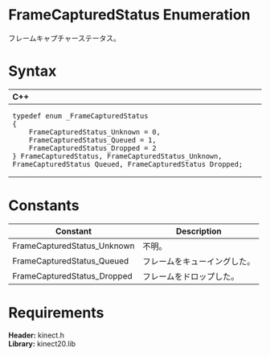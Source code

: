 FrameCapturedStatus Enumeration  
===============================  

フレームキャプチャーステータス。 <span id="syntaxSection"></span>

Syntax  
======  

<table>
<colgroup>
<col width="100%" />
</colgroup>
<thead>
<tr class="header">
<th align="left">C++</th>
</tr>
</thead>
<tbody>
<tr class="odd">
<td align="left"><pre><code>typedef enum _FrameCapturedStatus  
{  
    FrameCapturedStatus_Unknown = 0,  
    FrameCapturedStatus_Queued = 1,  
    FrameCapturedStatus_Dropped = 2  
} FrameCapturedStatus, FrameCapturedStatus_Unknown, FrameCapturedStatus_Queued, FrameCapturedStatus_Dropped;</code></pre></td>
</tr>
</tbody>
</table>

<span id="ID4E6"></span>

Constants  
=========  

| Constant                     | Description                      |
|------------------------------|----------------------------------|
| FrameCapturedStatus\_Unknown | 不明。   |
| FrameCapturedStatus\_Queued  | フレームをキューイングした。 |
| FrameCapturedStatus\_Dropped | フレームをドロップした。           |

<span id="requirements"></span>

Requirements  
============  

**Header:** kinect.h  
**Library:** kinect20.lib  



<!--Please do not edit the data in the comment block below.-->
<!--
TOCTitle : FrameCapturedStatus Enumeration
RLTitle : FrameCapturedStatus Enumeration
KeywordK : FrameCapturedStatus enumeration
HelpPriority : 2
KeywordF : FrameCapturedStatus
KeywordF : Microsoft.Kinect.kinect.FrameCapturedStatus
KeywordA : T:Microsoft.Kinect.kinect.FrameCapturedStatus
AssetID : T:Microsoft.Kinect.kinect.FrameCapturedStatus
Locale : en-us
CommunityContent : 1
APIType : Managed
APILocation : 
APIName : Microsoft.Kinect.kinect.FrameCapturedStatus
TargetOS : Windows
TopicType : kbSyntax
DevLang : C++
DocSet : K4Wv2
ProjType : K4Wv2Proj
Technology : Kinect for Windows
Product : Kinect for Windows SDK v2
productversion : 20
-->
